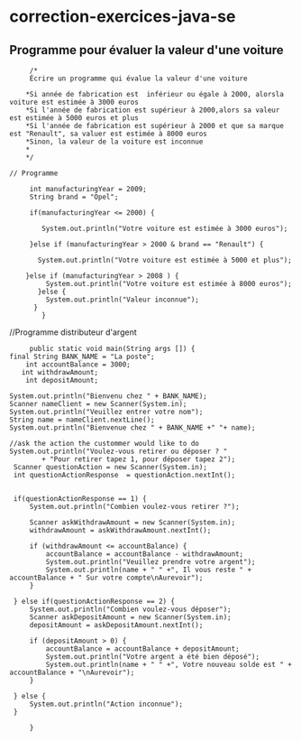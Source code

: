 # correction-exercices-java-se

## Programme pour évaluer la valeur d'une voiture


	     /*
	     Écrire un programme qui évalue la valeur d'une voiture
	     
	    *Si année de fabrication est  inférieur ou égale à 2000, alorsla voiture est estimée à 3000 euros
	    *Si l'année de fabrication est supérieur à 2000,alors sa valeur est estimée à 5000 euros et plus
	    *Si l'année de fabrication est supérieur à 2000 et que sa marque est "Renault", sa valuer est estimée à 8000 euros
	    *Sinon, la valeur de la voiture est inconnue
	    * 
	    */
	
	// Programme
  
	     int manufacturingYear = 2009;
	     String brand = "Opel";
	
	     if(manufacturingYear <= 2000) {
       
	    	System.out.println("Votre voiture est estimée à 3000 euros");	
        
	     }else if (manufacturingYear > 2000 & brand == "Renault") {
       
		   System.out.println("Votre voiture est estimée à 5000 et plus");
       
        }else if (manufacturingYear > 2008 ) {
		     System.out.println("Votre voiture est estimée à 8000 euros");
	       }else {
		     System.out.println("Valeur inconnue");
	      }
	        }	
  
  
  //Programme distributeur d'argent
  
         public static void main(String args []) {
	final String BANK_NAME = "La poste";
        int accountBalance = 3000;
       int withdrawAmount;
        int depositAmount;
	
	System.out.println("Bienvenu chez " + BANK_NAME);
	Scanner nameClient = new Scanner(System.in);
	System.out.println("Veuillez entrer votre nom");
	String name = nameClient.nextLine();
	System.out.println("Bienvenue chez " + BANK_NAME +" "+ name);
	
	//ask the action the custommer would like to do
	System.out.println("Voulez-vous retirer ou déposer ? "
			+ "Pour retirer tapez 1, pour déposer tapez 2");
	 Scanner questionAction = new Scanner(System.in);
	 int questionActionResponse  = questionAction.nextInt();
	
	
	 if(questionActionResponse == 1) {
		 System.out.println("Combien voulez-vous retirer ?");
		
		 Scanner askWithdrawAmount = new Scanner(System.in);
		 withdrawAmount = askWithdrawAmount.nextInt();
	    
		 if (withdrawAmount <= accountBalance) {
			 accountBalance = accountBalance - withdrawAmount;
			 System.out.println("Veuillez prendre votre argent");
			 System.out.println(name + " " +", Il vous reste " + accountBalance + " Sur votre compte\nAurevoir");
		 }
		 
	 } else if(questionActionResponse == 2) {
		 System.out.println("Combien voulez-vous déposer");
		 Scanner askDepositAmount = new Scanner(System.in);
		 depositAmount = askDepositAmount.nextInt();
	    
		 if (depositAmount > 0) {
			 accountBalance = accountBalance + depositAmount;
			 System.out.println("Votre argent a été bien déposé");
			 System.out.println(name + " " +", Votre nouveau solde est " + accountBalance + "\nAurevoir");
		 }
		 
	 } else {
		 System.out.println("Action inconnue");
	 }
	 
         }
  
  
